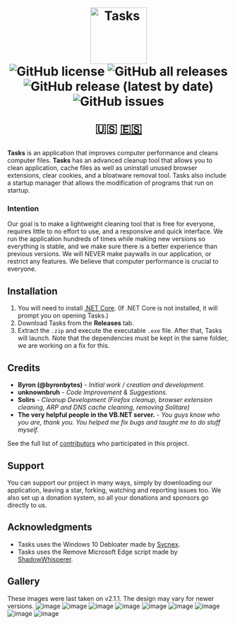 <h1 align="center">
  <img src="https://user-images.githubusercontent.com/53088136/136106972-30a9cca8-7a32-479a-9368-74ffe2d60a43.png" alt="Tasks" height="128" /><br>
  <img alt="GitHub license" src="https://img.shields.io/github/license/litetools/tasks?style=flat-square"> <img alt="GitHub all releases" src="https://img.shields.io/github/downloads/LiteTools/Tasks/total?style=flat-square"> <img alt="GitHub release (latest by date)" src="https://img.shields.io/github/v/release/LiteTools/Tasks?style=flat-square"> <img alt="GitHub issues" src="https://img.shields.io/github/issues/LiteTools/Tasks?style=flat-square">
  
  🇺🇸 [🇪🇸](https://github.com/LiteTools/Tasks/blob/master/docs/Translated%20READMEs/README-ES.MD)
</h1>

**Tasks** is an application that improves computer performance and cleans computer files. **Tasks** has an advanced cleanup tool that allows you to clean application, cache files as well as uninstall unused browser extensions, clear cookies, and a bloatware removal tool. Tasks also include a startup manager that allows the modification of programs that run on startup.

### Intention
Our goal is to make a lightweight cleaning tool that is free for everyone, requires little to no effort to use, and a responsive and quick interface. We run the application hundreds of times while making new versions so everything is stable, and we make sure there is a better experience than previous versions. We will NEVER make paywalls in our application, or restrict any features. We believe that computer performance is crucial to everyone.

## Installation
1. You will need to install [.NET Core](https://dotnet.microsoft.com/download). (If .NET Core is not installed, it will prompt you on opening Tasks.)
2. Download Tasks from the **Releases** tab.
3. Extract the `.zip` and execute the executable `.exe` file. After that, Tasks will launch.
Note that the dependencies must be kept in the same folder, we are working on a fix for this.

## Credits
* **Byron (@byronbytes)** - *Initial work / creation and development.*
* **unknownbruh** - *Code Improvement & Suggestions.*
* **Solirs** - *Cleanup Development (Firefox cleanup, browser extension cleaning, ARP and DNS cache cleaning, removing Solitare)*
* **The very helpful people in the VB.NET server.** - *You guys know who you are, thank you. You helped me fix bugs and taught me to do stuff myself.*

See the full list of [contributors](https://github.com/LiteTools/Tasks/contributors) who participated in this project.

## Support
You can support our project in many ways, simply by downloading our application, leaving a star, forking, watching and reporting issues too. We also set up a donation system, so all your donations and sponsors go directly to us.

## Acknowledgments
* Tasks uses the Windows 10 Debloater made by [Sycnex](https://github.com/Sycnex/Windows10Debloater).
* Tasks uses the Remove Microsoft Edge script made by [ShadowWhisperer](https://github.com/ShadowWhisperer/Remove-Edge-Chromium).


## Gallery
These images were last taken on v2.1.1. The design may vary for newer versions.
![image](https://user-images.githubusercontent.com/53088136/138777568-108d56b8-5f93-4a19-8055-52816defe49b.png)
![image](https://user-images.githubusercontent.com/53088136/138777602-c4a7cc43-4892-4711-9811-fafdb4948208.png)
![image](https://user-images.githubusercontent.com/53088136/138777626-fe92818e-dc16-45c2-8734-bedd7746178c.png)
![image](https://user-images.githubusercontent.com/53088136/138777656-ec60c2ed-fc2c-4ce0-8ea2-4c6a7fe6a19f.png)
![image](https://user-images.githubusercontent.com/53088136/138777673-6a2b2ba3-7a77-4413-92c4-5313da218880.png)
![image](https://user-images.githubusercontent.com/53088136/138777693-cedc569e-abbc-4df6-b669-0c6695eff6d7.png)
![image](https://user-images.githubusercontent.com/53088136/138777780-9e1d4222-be12-4015-8bae-fa2f9e495b54.png)
![image](https://user-images.githubusercontent.com/53088136/138777811-442fe635-465f-4eff-8525-da301cf1731c.png)
![image](https://user-images.githubusercontent.com/53088136/138777830-c2c6b688-9254-4fe1-85d6-cb5ec7a90d57.png)

